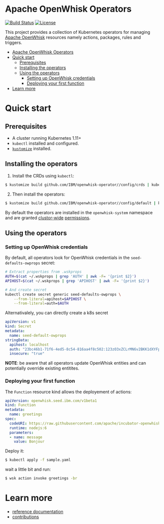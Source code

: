 # Apache OpenWhisk Operators

[![Build Status](https://travis-ci.org/IBM/openwhisk-operator.svg?branch=master)](https://travis-ci.org/IBM/openwhisk-operator)
[![License](https://img.shields.io/badge/license-Apache--2.0-blue.svg)](http://www.apache.org/licenses/LICENSE-2.0)

This project provides a collection of Kubernetes operators for managing [Apache OpenWhisk](https://openwhisk.apache.org/) resources namely actions, packages, rules and triggers.


<!-- TOC -->

- [Apache OpenWhisk Operators](#apache-openwhisk-operators)
- [Quick start](#quick-start)
    - [Prerequisites](#prerequisites)
    - [Installing the operators](#installing-the-operators)
    - [Using the operators](#using-the-operators)
        - [Setting up OpenWhisk credentials](#setting-up-openwhisk-credentials)
        - [Deploying your first function](#deploying-your-first-function)
- [Learn more](#learn-more)

<!-- /TOC -->

# Quick start

## Prerequisites

- A cluster running Kubernetes 1.11+ 
- `kubectl` installed and configured.
- [`kustomize`](https://github.com/kubernetes-sigs/kustomize) installed.

## Installing the operators

1. Install the CRDs using `kubectl`:

```sh
$ kustomize build github.com/IBM/openwhisk-operator//config/crds | kubectl apply -f -
```

2. Then install the operators:

```sh
$ kustomize build github.com/IBM/openwhisk-operator//config/default | kubectl apply -f -
```

By default the operators are installed in the `openwhisk-system` namespace and are granted [clustor-wide](./config/rbac/rbac_role_binding.yaml) [permissions](./config/rbac/rbac_role.yaml).

## Using the operators

### Setting up OpenWhisk credentials

By default, all operators look for OpenWhisk credentials in the `seed-defaults-owprops` secret:

[//]: #embed-code(test/e2e/wskprops-secrets.sh)
```sh
# Extract properties from .wskprops
AUTH=$(cat ~/.wskprops | grep 'AUTH' | awk -F= '{print $2}')
APIHOST=$(cat ~/.wskprops | grep 'APIHOST' | awk -F= '{print $2}')

# And create secret
kubectl create secret generic seed-defaults-owprops \
    --from-literal=apihost=$APIHOST \
    --from-literal=auth=$AUTH
```

Alternativalely, you can directly create a k8s secret

[//]: #embed-code(samples/credentials-guest.yaml)
```yaml
apiVersion: v1
kind: Secret
metadata: 
  name: seed-default-owprops
stringData:
  apihost: localhost
  auth: "23bc46b1-71f6-4ed5-8c54-816aa4f8c502:123zO3xZCLrMN6v2BKK1dXYFpXlPkccOFqm12CdAsMgRU4VrNZ9lyGVCGuMDGIwP"
  insecure: "true"
```

**NOTE**: be aware that all operators update OpenWhisk entities and can potentially override existing entitites.

### Deploying your first function 

The `Function` resource kind allows the deployement of actions:

[//]: #embed-code(test/e2e/greetings.yaml)
```yaml
apiVersion: openwhisk.seed.ibm.com/v1beta1
kind: Function
metadata:
  name: greetings
spec:
  codeURI: https://raw.githubusercontent.com/apache/incubator-openwhisk-catalog/master/packages/utils/echo.js
  runtime: nodejs:6
  parameters:
  - name: message
    value: Bonjour
```

Deploy it:

```sh
$ kubectl apply -f sample.yaml
```

wait a little bit and run:

```sh
$ wsk action invoke greetings -br
```

# Learn more

- [reference documentation](https://ibm.github.io/openwhisk-operator/)
- [contributions](./CONTRIBUTING.md)
